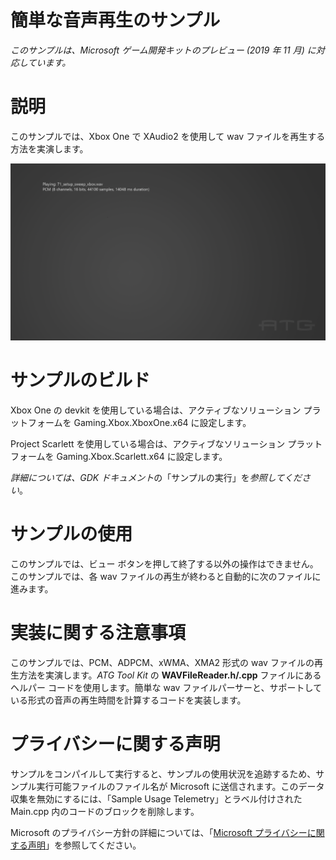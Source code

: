 # 簡単な音声再生のサンプル

*このサンプルは、Microsoft ゲーム開発キットのプレビュー (2019 年 11 月)
に対応しています。*

# 説明

このサンプルでは、Xbox One で XAudio2 を使用して wav
ファイルを再生する方法を実演します。

![](./media/image1.png)

# サンプルのビルド

Xbox One の devkit を使用している場合は、アクティブなソリューション
プラットフォームを Gaming.Xbox.XboxOne.x64 に設定します。

Project Scarlett を使用している場合は、アクティブなソリューション
プラットフォームを Gaming.Xbox.Scarlett.x64 に設定します。

*詳細については、GDK
ドキュメント*の「サンプルの実行」を*参照してください*。

# サンプルの使用

このサンプルでは、ビュー
ボタンを押して終了する以外の操作はできません。このサンプルでは、各 wav
ファイルの再生が終わると自動的に次のファイルに進みます。

# 実装に関する注意事項

このサンプルでは、PCM、ADPCM、xWMA、XMA2 形式の wav
ファイルの再生方法を実演します。*ATG Tool Kit* の
**WAVFileReader.h/.cpp** ファイルにあるヘルパー
コードを使用します。簡単な wav
ファイルパーサーと、サポートしている形式の音声の再生時間を計算するコードを実装します。

# プライバシーに関する声明

サンプルをコンパイルして実行すると、サンプルの使用状況を追跡するため、サンプル実行可能ファイルのファイル名が
Microsoft に送信されます。このデータ収集を無効にするには、「Sample Usage
Telemetry」とラベル付けされた Main.cpp
内のコードのブロックを削除します。

Microsoft のプライバシー方針の詳細については、「[Microsoft
プライバシーに関する声明](https://privacy.microsoft.com/en-us/privacystatement/)」を参照してください。
